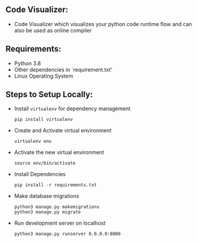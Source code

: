 ## Code Visualizer:
- Code Visualizer which visualizes your python code runtime flow and can also be used as online compiler

## Requirements:
- Python 3.8
- Other dependencies in `requirement.txt'
- Linux Operating System

## Steps to Setup Locally:
- Install `virtualenv` for dependency management
    ```
    pip install virtualenv
    ```
- Create and Activate virtual environment
    ```
    virtualenv env
    ```
- Activate the new virtual environment
    ```
    source env/bin/activate
    ```   
- Install Dependencies
    ```
    pip install -r requirements.txt
    ```
- Make database migrations
    ```
    python3 manage.py makemigrations
    python3 manage.py migrate
    ```
- Run development server on localhost
    ```
    python3 manage.py runserver 0.0.0.0:8000
    ```
